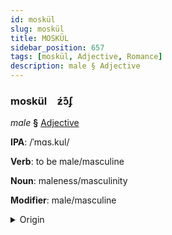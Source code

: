```yaml
---
id: moskül
slug: moskül
title: MOSKÜL
sidebar_position: 657
tags: [moskül, Adjective, Romance]
description: male § Adjective
---
```


### moskül&emsp;<span kind="abugida">ƶ́ɔ͊ʄ</span>

*male* **§** [Adjective](../../tags/Adjective)

**IPA**: /ˈmɑs.kul/

**Verb**: to be male/masculine

**Noun**: maleness/masculinity

**Modifier**: male/masculine

<details>
    <summary>Origin</summary>
    Romanian mascul [masˈkul]<br/>
    <em>Romance Language Family</em>
</details>